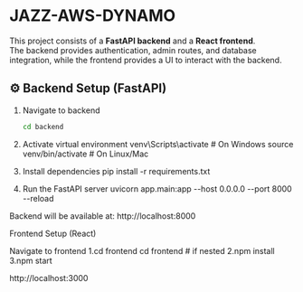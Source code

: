 # JAZZ-AWS-DYNAMO

This project consists of a **FastAPI backend** and a **React frontend**.  
The backend provides authentication, admin routes, and database integration, while the frontend provides a UI to interact with the backend.

## ⚙️ Backend Setup (FastAPI)

1. Navigate to backend
   ```bash
   cd backend

2. Activate virtual environment
   venv\Scripts\activate    # On Windows
   source venv/bin/activate # On Linux/Mac

3. Install dependencies
   pip install -r requirements.txt

4. Run the FastAPI server
   uvicorn app.main:app --host 0.0.0.0 --port 8000 --reload


Backend will be available at:
http://localhost:8000



Frontend Setup (React)

Navigate to frontend
1.cd frontend
  cd frontend   # if nested
2.npm install
3.npm start

http://localhost:3000








   

